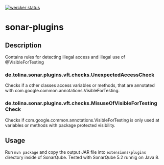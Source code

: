 [![wercker status](https://app.wercker.com/status/568a6cd981fd0f5022034456/m "wercker status")](https://app.wercker.com/project/bykey/568a6cd981fd0f5022034456)

# sonar-plugins

## Description
Contains rules for detecting illegal access and illegal use of  @VisibleForTesting 
### de.tolina.sonar.plugins.vft.checks.UnexpectedAccessCheck
Checks if a other classes access variables or methods, that are annotated with com.google.common.annotations.VisibleForTesting.
### de.tolina.sonar.plugins.vft.checks.MisuseOfVisibleForTestingCheck
Checks if com.google.common.annotations.VisibleForTesting is only used at variables or methods with package protected visibility.

## Usage
Run `mvn package` and copy the output JAR file into `extensions\plugins` directory inside of SonarQube. 
Tested with SonarQube 5.2 runnig on Java 8.  
